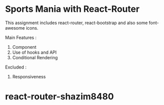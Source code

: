 # Sports Mania with React-Router

This assignment includes react-router, react-bootstrap and also some font-awesome icons.

Main Features :

1. Component
2. Use of hooks and API
3. Conditional Rendering

Excluded :

1. Responsiveness

# react-router-shazim8480
